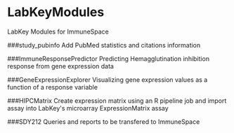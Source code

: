 LabKeyModules
=============

LabKey Modules for ImmuneSpace

###study_pubinfo
Add PubMed statistics and citations information

###ImmuneResponsePredictor
Predicting Hemagglutination inhibition response from gene expression data

###GeneExpressionExplorer
Visualizing gene expression values as a function of a response variable

###HIPCMatrix
Create expression matrix using an R pipeline job and import assay into LabKey's microarray ExpressionMatrix assay

###SDY212
Queries and reports to be transfered to ImmuneSpace

